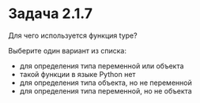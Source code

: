 # Задача 2.1.7

Для чего используется функция type?

 Выберите один вариант из списка:

- для определения типа переменной или объекта
- такой функции в языке Python нет
- для определения типа объекта, но не переменной
- для определения типа переменной, но не объекта
